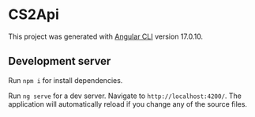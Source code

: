 # CS2Api

This project was generated with [Angular CLI](https://github.com/angular/angular-cli) version 17.0.10.

## Development server

Run `npm i` for install dependencies.

Run `ng serve` for a dev server. Navigate to `http://localhost:4200/`. The application will automatically reload if you change any of the source files.
